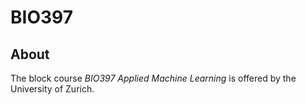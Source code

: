 # BIO397

## About
The block course *BIO397 Applied Machine Learning* is offered by the University of Zurich.
